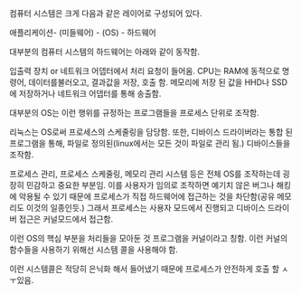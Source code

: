 컴퓨터 시스템은 크게 다음과 같은 레이어로 구성되어 있다.

애플리케이션- (미들웨어) - (OS) - 하드웨어

대부분의 컴퓨터 시스템의 하드웨어는 아래와 같이 동작함.

입출력 장치 or 네트워크 어뎁터에서 처리 요청이 들어옴.
CPU는 RAM에 동적으로 명령어, 데이터를불러오고, 결과값을 저장, 호출 함.
메모리에 저장 된 값을 HHD나 SSD에 저장하거나 네트워크 어뎁터를 통해 송출함.

대부분의 OS는 이런 행위를 규정하는 프로그램들을 프로세스 단위로 조작함.

리눅스는 OS로써 프로세스의 스케줄링을 담당함.
또한, 디바이스 드라이버라는 통합 된 프로그램을 통해, 파일로 정의된(linux에서는 모든 것이 파일로 관리 됨.) 디바이스들을 조작함.

프로세스 관리, 프로세스 스케줄링, 메모리 관리 시스템 등은 전체 OS를 조작하는데 굉장히 민감하고 중요한 부분임.
이를 사용자가 임의로 조작하면 예기치 않은 버그나 해킹에 악용될 수 있기 때문에 프로세스가 직접 하드웨어에 접근하는 것을 차단함(공유 메모리도 이것의 일종인듯.)
그래서 프로세스는 사용자 모드에서 진행되고 디바이스 드라이버 접근은 커널모드에서 접근함.

이런 OS의 핵심 부분을 처리들을 모아둔 것 프로그램을 커널이라고 칭함. 이런 커널의 함수들을 사용하기 위해선  시스템 콜을 사용해야 함.

이런 시스템콜은 적당히 은닉화 해서 들어냈기 때문에 프로세스가 안전하게 호출 할 ㅅ ㅜ있음.




